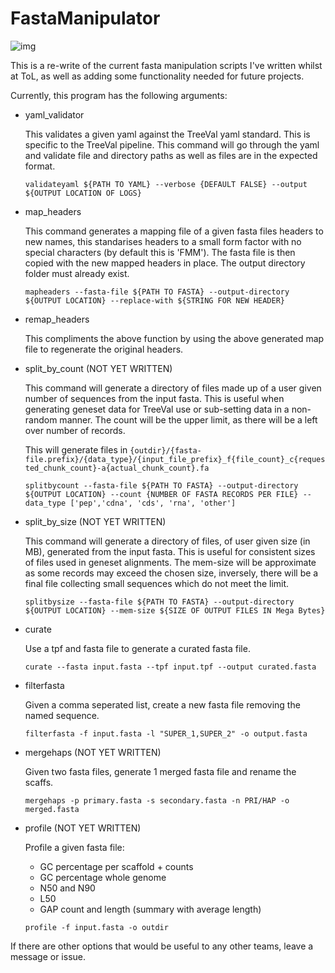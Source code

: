 # FastaManipulator

![img](https://github.com/Rust-Wellcome/FasMan/actions/workflows/release-repo.yml/badge.svg)

This is a re-write of the current fasta manipulation scripts I've written whilst at ToL, as well as adding some functionality needed for future projects.

Currently, this program has the following arguments:

-   yaml_validator

    This validates a given yaml against the TreeVal yaml standard. This is specific to the TreeVal pipeline.
    This command will go through the yaml and validate file and directory paths as well as files are in the expected format.

    `validateyaml ${PATH TO YAML} --verbose {DEFAULT FALSE} --output ${OUTPUT LOCATION OF LOGS}`

-   map_headers

    This command generates a mapping file of a given fasta files headers to new names, this standarises headers to a small form factor with no special characters (by default this is 'FMM'). The fasta file is then copied with the new mapped headers in place. The output directory folder must already exist.

    `mapheaders --fasta-file ${PATH TO FASTA} --output-directory ${OUTPUT LOCATION} --replace-with ${STRING FOR NEW HEADER}`

-   remap_headers

    This compliments the above function by using the above generated map file to regenerate the original headers.

-   split_by_count (NOT YET WRITTEN)

    This command will generate a directory of files made up of a user given number of sequences from the input fasta. This is useful when generating geneset data for TreeVal use or sub-setting data in a non-random manner.
    The count will be the upper limit, as there will be a left over number of records.

    This will generate files in `{outdir}/{fasta-file.prefix}/{data_type}/{input_file_prefix}_f{file_count}_c{requested_chunk_count}-a{actual_chunk_count}.fa`

    `splitbycount --fasta-file ${PATH TO FASTA} --output-directory ${OUTPUT LOCATION} --count {NUMBER OF FASTA RECORDS PER FILE} --data_type ['pep','cdna', 'cds', 'rna', 'other']`

-   split_by_size (NOT YET WRITTEN)

    This command will generate a directory of files, of user given size (in MB), generated from the input fasta. This is useful for consistent sizes of files used in geneset alignments.
    The mem-size will be approximate as some records may exceed the chosen size, inversely, there will be a final file collecting small sequences which do not meet the limit.

    `splitbysize --fasta-file ${PATH TO FASTA} --output-directory ${OUTPUT LOCATION} --mem-size ${SIZE OF OUTPUT FILES IN Mega Bytes}`

-   curate

    Use a tpf and fasta file to generate a curated fasta file.

    `curate --fasta input.fasta --tpf input.tpf --output curated.fasta`

-   filterfasta

    Given a comma seperated list, create a new fasta file removing the named sequence.

    `filterfasta -f input.fasta -l "SUPER_1,SUPER_2" -o output.fasta`

-   mergehaps (NOT YET WRITTEN)

    Given two fasta files, generate 1 merged fasta file and rename the scaffs.

    `mergehaps -p primary.fasta -s secondary.fasta -n PRI/HAP -o merged.fasta`

-   profile (NOT YET WRITTEN)

    Profile a given fasta file:

    -   GC percentage per scaffold + counts
    -   GC percentage whole genome
    -   N50 and N90
    -   L50
    -   GAP count and length (summary with average length)

    `profile -f input.fasta -o outdir`

If there are other options that would be useful to any other teams, leave a message or issue.
